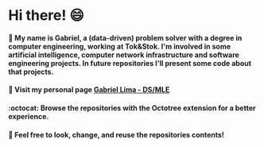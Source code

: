 # Hi there! :smile:
#### :book: My name is Gabriel, a (data-driven) problem solver with a degree in computer engineering, working at Tok&Stok. I'm involved in some artificial intelligence, computer network infrastructure and software engineering projects. In future repositories I'll present some code about that projects.
#### :microscope: Visit my personal page [Gabriel Lima - DS/MLE](!gabrielmotablima.github.io)
#### :octocat:  Browse the repositories with the Octotree extension for a better experience. 
#### :rocket:  Feel free to look, change, and reuse the repositories contents! 
